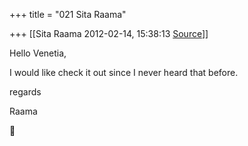 +++
title = "021 Sita Raama"

+++
[[Sita Raama	2012-02-14, 15:38:13 [Source](https://groups.google.com/g/samskrita/c/L9l7Tww6fXQ)]]



Hello Venetia,

I would like check it out since I never heard that before.

regards

Raama



